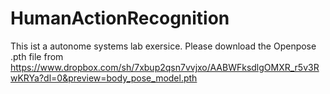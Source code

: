 # HumanActionRecognition
This ist a autonome systems lab exersice.
Please download the Openpose .pth file from https://www.dropbox.com/sh/7xbup2qsn7vvjxo/AABWFksdlgOMXR_r5v3RwKRYa?dl=0&preview=body_pose_model.pth
